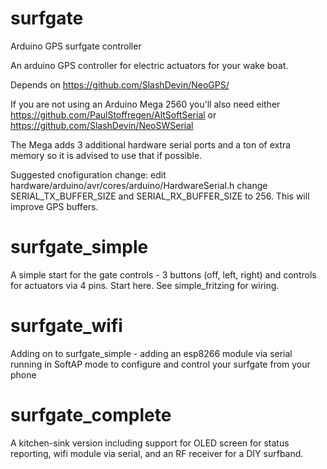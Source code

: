 # surfgate
Arduino GPS surfgate controller

An arduino GPS controller for electric actuators for your wake boat.

Depends on https://github.com/SlashDevin/NeoGPS/

If you are not using an Arduino Mega 2560 you'll also need either https://github.com/PaulStoffregen/AltSoftSerial or https://github.com/SlashDevin/NeoSWSerial

The Mega adds 3 additional hardware serial ports and a ton of extra memory so it is advised to use that if possible.

Suggested cnofiguration change: edit hardware/arduino/avr/cores/arduino/HardwareSerial.h change SERIAL_TX_BUFFER_SIZE and SERIAL_RX_BUFFER_SIZE to 256.  This will improve GPS buffers.

# surfgate_simple
A simple start for the gate controls - 3 buttons (off, left, right) and controls for actuators via 4 pins.  Start here.  See simple_fritzing for wiring.


# surfgate_wifi
Adding on to surfgate_simple - adding an esp8266 module via serial running in SoftAP mode to configure and control your surfgate from your phone

# surfgate_complete
A kitchen-sink version including support for OLED screen for status reporting, wifi module via serial, and an RF receiver for a DIY surfband.
